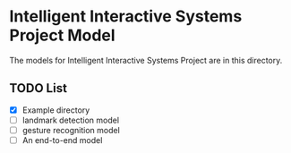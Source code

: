 # Intelligent Interactive Systems Project Model
The models for Intelligent Interactive Systems Project are in this directory. 

## TODO List
 - [x] Example directory
 - [ ] landmark detection model
 - [ ] gesture recognition model
 - [ ] An end-to-end model